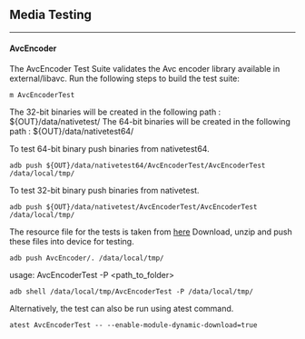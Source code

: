 ## Media Testing ##
---

#### AvcEncoder
The AvcEncoder Test Suite validates the Avc encoder library available in external/libavc.
Run the following steps to build the test suite:
```
m AvcEncoderTest
```

The 32-bit binaries will be created in the following path : ${OUT}/data/nativetest/
The 64-bit binaries will be created in the following path : ${OUT}/data/nativetest64/

To test 64-bit binary push binaries from nativetest64.
```
adb push ${OUT}/data/nativetest64/AvcEncoderTest/AvcEncoderTest /data/local/tmp/
```

To test 32-bit binary push binaries from nativetest.
```
adb push ${OUT}/data/nativetest/AvcEncoderTest/AvcEncoderTest /data/local/tmp/
```

The resource file for the tests is taken from [here](https://storage.googleapis.com/android_media/frameworks/av/media/libstagefright/codecs/m4v_h263/enc/test/Mpeg4H263Encoder.zip ) Download, unzip and push these files into device for testing.

```
adb push AvcEncoder/. /data/local/tmp/
```

usage: AvcEncoderTest -P \<path_to_folder\>
```
adb shell /data/local/tmp/AvcEncoderTest -P /data/local/tmp/
```
Alternatively, the test can also be run using atest command.

```
atest AvcEncoderTest -- --enable-module-dynamic-download=true
```
